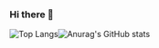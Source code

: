 ### Hi there 👋

![Top Langs](https://github-readme-stats.vercel.app/api/top-langs/?username=rimao-uni&layout=compact)![Anurag's GitHub stats](https://github-readme-stats.vercel.app/api?username=rimao-uni)
